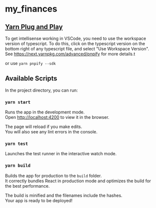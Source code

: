 # my_finances

## [Yarn Plug and Play](https://yarnpkg.com/lang/en/docs/pnp/)

To get intellisense working in VSCode, you need to use the workspace version of typescript. To do this, click on the typescript version on the bottom right of any typescript file, and select "Use Workspace Version". See https://next.yarnpkg.com/advanced/pnpify for more details.t

or use `yarn pnpify --sdk`

## Available Scripts

In the project directory, you can run:

### `yarn start`

Runs the app in the development mode.<br /> Open [http://localhost:4200](http://localhost:4200) to view it in the browser.

The page will reload if you make edits.<br /> You will also see any lint errors in the console.

### `yarn test`

Launches the test runner in the interactive watch mode.<br />

### `yarn build`

Builds the app for production to the `build` folder.<br /> It correctly bundles React in production mode and optimizes the build for the best performance.

The build is minified and the filenames include the hashes.<br /> Your app is ready to be deployed!
